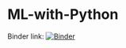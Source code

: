 # ML-with-Python

Binder link: [![Binder](https://mybinder.org/badge_logo.svg)](https://mybinder.org/v2/gh/amritphuyal/ML-with-Python/HEAD?labpath=https%3A%2F%2Fgithub.com%2Famritphuyal%2FML-with-Python%2Fblob%2Fmaster%2FMl%2520with%2520python.ipynb)

